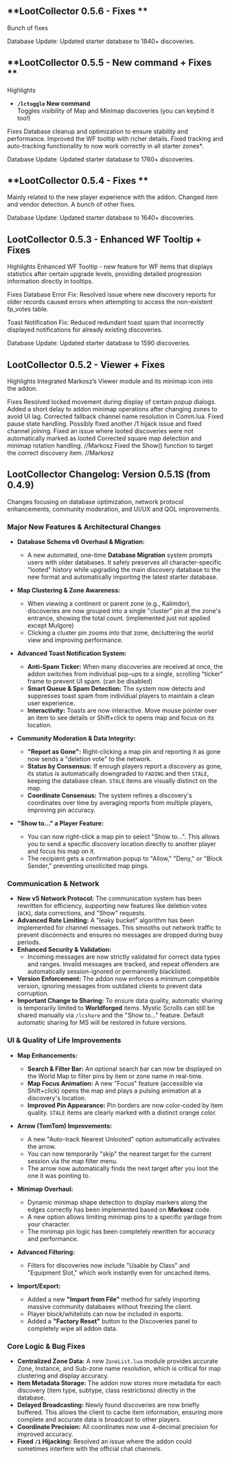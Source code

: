 ## **LootCollector 0.5.6 - Fixes **
Bunch of fixes

Database Update: Updated starter database to 1840+ discoveries.

## **LootCollector 0.5.5 - New command + Fixes **

Highlights
- **`/lctoggle`  New command**  
Toggles visibility of Map and Minimap discoveries (you can keybind it too!)

Fixes
Database cleanup and optimization to ensure stability and performance.
Improved the WF tooltip with richer details.
Fixed tracking and auto-tracking functionality to now work correctly in all starter zones*.

Database Update: Updated starter database to 1760+ discoveries.

## **LootCollector 0.5.4 - Fixes **
Mainly related to the new player experience with the addon.
Changed item and vendor detection.
A bunch of other fixes.

Database Update: Updated starter database to 1640+ discoveries.

## **LootCollector 0.5.3 - Enhanced WF Tooltip + Fixes**
Highlights
Enhanced WF Tooltip - new feature for WF items that displays statistics after certain upgrade levels, providing detailed progression information directly in tooltips.

Fixes
Database Error Fix: Resolved issue where new discovery reports for older records caused errors when attempting to access the non-existent fp_votes table.

Toast Notification Fix: Reduced redundant toast spam that incorrectly displayed notifications for already existing discoveries.

Database Update: Updated starter database to 1590 discoveries.



## **LootCollector 0.5.2 - Viewer + Fixes**
Highlights
Integrated Markosz’s Viewer module and its minimap icon into the addon.

Fixes
Resolved locked movement during display of certain popup dialogs.
Added a short delay to addon minimap operations after changing zones to avoid UI lag.
Corrected fallback channel name resolution in Comm.lua.
Fixed pause state handling.
Possibly fixed another /1 hijack issue and fixed channel joining.
Fixed an issue where looted discoveries were not automatically marked as looted
Corrected square map detection and minimap rotation handling. //Markosz
Fixed the Show() function to target the correct discovery item. //Markosz

## **LootCollector Changelog: Version 0.5.1S (from 0.4.9)**

Changes focusing on database optimization, network protocol enhancements, community moderation, and  UI/UX and QOL improvements.

### **Major New Features & Architectural Changes**

*   **Database Schema v6 Overhaul & Migration:**   
    *   A new automated, one-time **Database Migration** system prompts users with older databases. It safely preserves all character-specific "looted" history while upgrading the main discovery database to the new format and automatically importing the latest starter database.

*   **Map Clustering & Zone Awareness:**
    *   When viewing a continent or parent zone (e.g., Kalimdor), discoveries are now grouped into a single "cluster" pin at the zone's entrance, showing the total count. (implemented just not applied except Mulgore)
    *   Clicking a cluster pin zooms into that zone, decluttering the world view and improving performance.

*   **Advanced Toast Notification System:**
    *   **Anti-Spam Ticker:** When many discoveries are received at once, the addon switches from individual pop-ups to a single, scrolling "ticker" frame to prevent UI spam. (can be disabled)
    *   **Smart Queue & Spam Detection:** The system now detects and suppresses toast spam from individual players to maintain a clean user experience.
    *   **Interactivity:** Toasts are now interactive. Move mouse pointer over an item to see details or Shift+click to opens map and focus on its location.

*   **Community Moderation & Data Integrity:**
    *   **"Report as Gone":** Right-clicking a map pin and reporting it as gone now sends a "deletion vote" to the network.
    *   **Status by Consensus:** If enough players report a discovery as gone, its status is automatically downgraded to `FADING` and then `STALE`, keeping the database clean. `STALE` items are visually distinct on the map.
    *   **Coordinate Consensus:** The system refines a discovery's coordinates over time by averaging reports from multiple players, improving pin accuracy.

*   **"Show to..." a Player Feature:**
    *   You can now right-click a map pin to select "Show to...". This allows you to send a specific discovery location directly to another player and focus his map on it.
    *   The recipient gets a confirmation popup to "Allow," "Deny," or "Block Sender," preventing unsolicited map pings.

### **Communication & Network**

*   **New v5 Network Protocol:** The communication system has been rewritten for efficiency, supporting new features like deletion votes (`ACK`), data corrections, and "Show" requests.
*   **Advanced Rate Limiting:** A "leaky bucket" algorithm has been implemented for channel messages. This smooths out network traffic to prevent disconnects and ensures no messages are dropped during busy periods.
*   **Enhanced Security & Validation:**
    *   Incoming messages are now strictly validated for correct data types and ranges. Invalid messages are tracked, and repeat offenders are automatically session-ignored or permanently blacklisted.
*   **Version Enforcement:** The addon now enforces a minimum compatible version, ignoring messages from outdated clients to prevent data corruption.
*   **Important Change to Sharing:** To ensure data quality, automatic sharing is temporarily limited to **Worldforged** items. Mystic Scrolls can still be shared manually via `/lcshare` and the "Show to..." feature. Default automatic sharing for MS will be restored in future versions.


### **UI & Quality of Life Improvements**

*   **Map Enhancements:**
    *   **Search & Filter Bar:** An optional search bar can now be displayed on the World Map to filter pins by item or zone name in real-time.
    *   **Map Focus Animation:** A new "Focus" feature (accessible via Shift+click) opens the map and plays a pulsing animation at a discovery's location.
    *   **Improved Pin Appearance:** Pin borders are now color-coded by item quality. `STALE` items are clearly marked with a distinct orange color.

*   **Arrow (TomTom) Improvements:**
    *   A new "Auto-track Nearest Unlooted" option automatically activates the arrow.
    *   You can now temporarily "skip" the nearest target for the current session via the map filter menu.
    *   The arrow now automatically finds the next target after you loot the one it was pointing to.

*   **Minimap Overhaul:**
	*   Dynamic minimap shape detection to display markers along the edges correctly has been implemented based on **Markosz** code.
	*   A new option allows limiting minimap pins to a specific yardage from your character.
    *   The minimap pin logic has been completely rewritten for accuracy and performance.    

*   **Advanced Filtering:**
    *   Filters for discoveries now include "Usable by Class" and "Equipment Slot," which work instantly even for uncached items.

*   **Import/Export:**
    *   Added a new **"Import from File"** method for safely importing massive community databases without freezing the client.
    *   Player block/whitelists can now be included in exports.
    *   Added a **"Factory Reset"** button to the Discoveries panel to completely wipe all addon data.

### **Core Logic & Bug Fixes**

*   **Centralized Zone Data:** A new `ZoneList.lua` module provides accurate Zone, Instance, and Sub-zone name resolution, which is critical for map clustering and display accuracy.
*   **Item Metadata Storage:** The addon now stores more metadata for each discovery (item type, subtype, class restrictions) directly in the database.
*   **Delayed Broadcasting:** Newly found discoveries are now briefly buffered. This allows the client to cache item information, ensuring more complete and accurate data is broadcast to other players.
*   **Coordinate Precision:** All coordinates now use 4-decimal precision for improved accuracy.
*   **Fixed `/1` Hijacking:** Resolved an issue where the addon could sometimes interfere with the official chat channels.